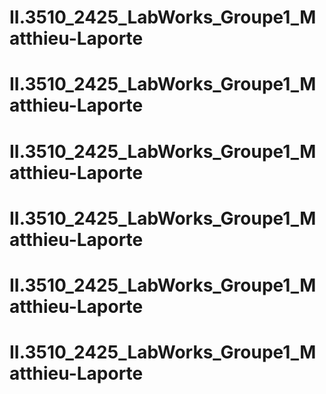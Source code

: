 # II.3510_2425_LabWorks_Groupe1_Matthieu-Laporte
# II.3510_2425_LabWorks_Groupe1_Matthieu-Laporte
# II.3510_2425_LabWorks_Groupe1_Matthieu-Laporte
# II.3510_2425_LabWorks_Groupe1_Matthieu-Laporte
# II.3510_2425_LabWorks_Groupe1_Matthieu-Laporte
# II.3510_2425_LabWorks_Groupe1_Matthieu-Laporte

